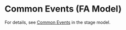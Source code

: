 # Common Events (FA Model)


For details, see [Common Events](common-event-overview.md) in the stage model.
